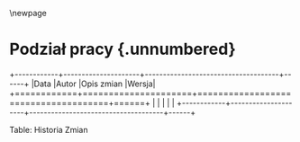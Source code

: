 \newpage

# Podział pracy {.unnumbered}

+------------+---------------------+-------------------------------------+------+
|Data        |Autor                |Opis zmian                           |Wersja|
+============+=====================+=====================================+======+
|            |                     |                                     |      |
+------------+---------------------+-------------------------------------+------+

Table: Historia Zmian

